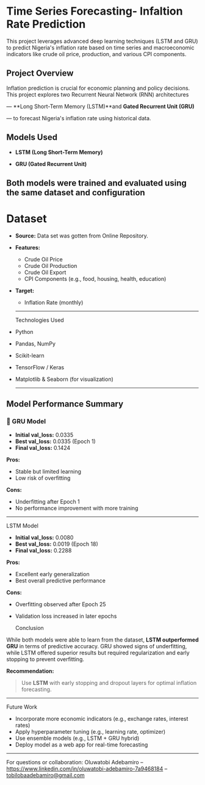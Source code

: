 # Time Series Forecasting- Infaltion Rate Prediction

This project leverages advanced deep learning techniques (LSTM and GRU) to predict Nigeria's inflation rate based on time series and macroeconomic indicators like crude oil price, production, and various CPI components.

## Project Overview

Inflation prediction is crucial for economic planning and policy decisions. This project explores two Recurrent Neural Network (RNN) architectures 

— **Long Short-Term Memory (LSTM)**and **Gated Recurrent Unit (GRU)** 

— to forecast Nigeria's inflation rate using historical data.

## Models Used

- **LSTM (Long Short-Term Memory)**

- **GRU (Gated Recurrent Unit)**

Both models were trained and evaluated using the same dataset and configuration
---

# Dataset

- **Source:** Data set was gotten from Online Repository.
- **Features:**
  - Crude Oil Price
  - Crude Oil Production
  - Crude Oil Export
  - CPI Components (e.g., food, housing, health, education)

- **Target:**
  - Inflation Rate (monthly)

  ---
 
  Technologies Used

- Python
- Pandas, NumPy
- Scikit-learn
- TensorFlow / Keras
- Matplotlib & Seaborn (for visualization)

  ---

 ## Model Performance Summary

### 🔹 GRU Model

- **Initial val_loss:** 0.0335
- **Best val_loss:** 0.0335 (Epoch 1)
- **Final val_loss:** 0.1424

**Pros:**
- Stable but limited learning
- Low risk of overfitting

**Cons:**
- Underfitting after Epoch 1
- No performance improvement with more training

---

LSTM Model

- **Initial val_loss:** 0.0080
- **Best val_loss:** 0.0019 (Epoch 18)
- **Final val_loss:** 0.2288

**Pros:**
- Excellent early generalization
- Best overall predictive performance

**Cons:**
- Overfitting observed after Epoch 25
- Validation loss increased in later epochs

  Conclusion

While both models were able to learn from the dataset, **LSTM outperformed GRU** in terms of predictive accuracy. GRU showed signs of underfitting, while LSTM offered superior results but required regularization and early stopping to prevent overfitting.

**Recommendation:**
> Use **LSTM** with early stopping and dropout layers for optimal inflation forecasting.

---

Future Work

- Incorporate more economic indicators (e.g., exchange rates, interest rates)
- Apply hyperparameter tuning (e.g., learning rate, optimizer)
- Use ensemble models (e.g., LSTM + GRU hybrid)
- Deploy model as a web app for real-time forecasting

---

For questions or collaboration:
Oluwatobi Adebamiro 
– https://www.linkedin.com/in/oluwatobi-adebamiro-7a9468184 
– tobilobaadebamiro@gmail.com
